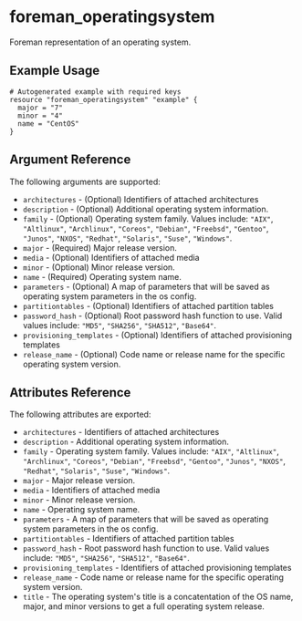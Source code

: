 
# foreman_operatingsystem


Foreman representation of an operating system.


## Example Usage

```
# Autogenerated example with required keys
resource "foreman_operatingsystem" "example" {
  major = "7"
  minor = "4"
  name = "CentOS"
}
```


## Argument Reference

The following arguments are supported:

- `architectures` - (Optional) Identifiers of attached architectures
- `description` - (Optional) Additional operating system information.
- `family` - (Optional) Operating system family. Values include: `"AIX"`, `"Altlinux"`, `"Archlinux"`, `"Coreos"`, `"Debian"`, `"Freebsd"`, `"Gentoo"`, `"Junos"`, `"NXOS"`, `"Redhat"`, `"Solaris"`, `"Suse"`, `"Windows"`.
- `major` - (Required) Major release version.
- `media` - (Optional) Identifiers of attached media
- `minor` - (Optional) Minor release version.
- `name` - (Required) Operating system name.
- `parameters` - (Optional) A map of parameters that will be saved as operating system parameters in the os config.
- `partitiontables` - (Optional) Identifiers of attached partition tables
- `password_hash` - (Optional) Root password hash function to use. Valid values include: `"MD5"`, `"SHA256"`, `"SHA512"`, `"Base64"`.
- `provisioning_templates` - (Optional) Identifiers of attached provisioning templates
- `release_name` - (Optional) Code name or release name for the specific operating system version.


## Attributes Reference

The following attributes are exported:

- `architectures` - Identifiers of attached architectures
- `description` - Additional operating system information.
- `family` - Operating system family. Values include: `"AIX"`, `"Altlinux"`, `"Archlinux"`, `"Coreos"`, `"Debian"`, `"Freebsd"`, `"Gentoo"`, `"Junos"`, `"NXOS"`, `"Redhat"`, `"Solaris"`, `"Suse"`, `"Windows"`.
- `major` - Major release version.
- `media` - Identifiers of attached media
- `minor` - Minor release version.
- `name` - Operating system name.
- `parameters` - A map of parameters that will be saved as operating system parameters in the os config.
- `partitiontables` - Identifiers of attached partition tables
- `password_hash` - Root password hash function to use. Valid values include: `"MD5"`, `"SHA256"`, `"SHA512"`, `"Base64"`.
- `provisioning_templates` - Identifiers of attached provisioning templates
- `release_name` - Code name or release name for the specific operating system version.
- `title` - The operating system's title is a concatentation of the OS name, major, and minor versions to get a full operating system release.

